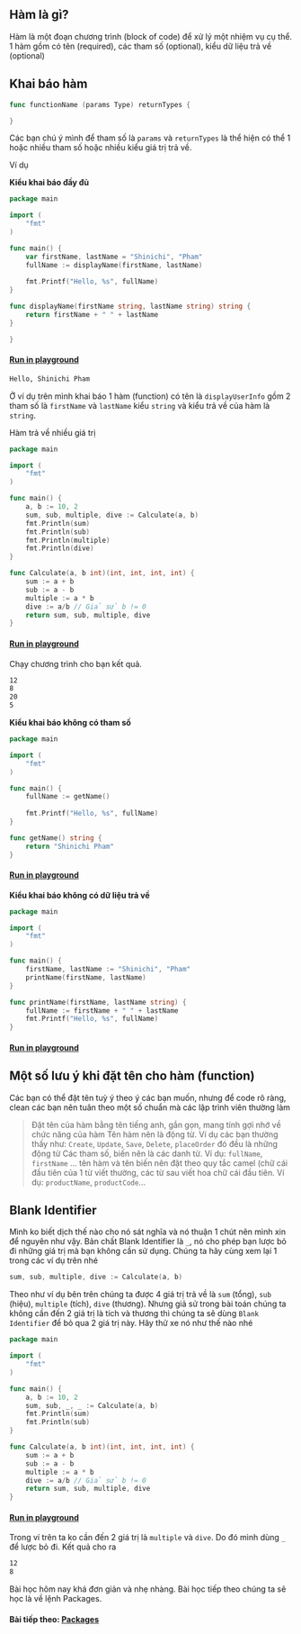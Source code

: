 ## Hàm là gì?

Hàm là một đoạn chương trình (block of code) để xử lý một nhiệm vụ cụ thể. 1 hàm gồm có tên (required), các tham số (optional), kiểu dữ liệu trả về (optional)

## Khai báo hàm

```go
func functionName (params Type) returnTypes {

}
```
Các bạn chú ý mình để tham số là `params` và `returnTypes` là thể hiện có thể 1 hoặc nhiều tham số hoặc nhiều kiểu giá trị trả về.

Ví dụ

**Kiểu khai báo đầy đủ**

```go
package main

import (
	"fmt"
)

func main() {
	var firstName, lastName = "Shinichi", "Pham"
	fullName := displayName(firstName, lastName)
	
	fmt.Printf("Hello, %s", fullName)
}

func displayName(firstName string, lastName string) string {
	return firstName + " " + lastName
}

}
```
#### [Run in playground](https://play.golang.org/p/ltF4sqLT7vg)
```bash
Hello, Shinichi Pham
```  

Ở ví dụ trên mình khai báo 1 hàm (function) có tên là `displayUserInfo` gồm 2 tham số là `firstName` và `lastName` kiểu `string` và kiểu trả về của hàm là `string`.

Hàm trả về nhiều giá trị
```go
package main

import (
	"fmt"
)

func main() {
	a, b := 10, 2
	sum, sub, multiple, dive := Calculate(a, b)
	fmt.Println(sum)
	fmt.Println(sub)
	fmt.Println(multiple)
	fmt.Println(dive)
}

func Calculate(a, b int)(int, int, int, int) {
	sum := a + b
	sub := a - b
	multiple := a * b
	dive := a/b // Giả sử b != 0
	return sum, sub, multiple, dive
}
```
#### [Run in playground](https://play.golang.org/p/nhqyAj9r0i4)

Chạy chương trình cho bạn kết quả.

```bash
12
8
20
5

```

**Kiểu khai báo không có tham số**
```go
package main

import (
	"fmt"
)

func main() {
	fullName := getName()
	
	fmt.Printf("Hello, %s", fullName)
}

func getName() string {
	return "Shinichi Pham"
}

```
#### [Run in playground](https://play.golang.org/p/qBRNMKrDTQB)

**Kiểu khai báo không có dữ liệu trả về**
```go
package main

import (
	"fmt"
)

func main() {
	firstName, lastName := "Shinichi", "Pham"
	printName(firstName, lastName)
}

func printName(firstName, lastName string) {
	fullName := firstName + " " + lastName
	fmt.Printf("Hello, %s", fullName)
}

```
#### [Run in playground](https://play.golang.org/p/pETd5qL3R9S)



## Một số lưu ý khi đặt tên cho hàm (function)
Các bạn có thể đặt tên tuỳ ý theo ý các bạn muốn, nhưng để code rõ ràng, clean các bạn nên tuân theo một số chuẩn mà các lập trình viên thường làm

> Đặt tên của hàm bằng tên tiếng anh, gắn gọn, mang tính gợi nhớ về chức năng của hàm
> Tên hàm nên là động từ. Ví dụ các bạn thường thấy như: `Create`, `Update`, `Save`, `Delete`, `placeOrder` đó đều là những động từ
> Các tham số, biến nên là các danh từ. Ví dụ: `fullName`, `firstName` ...
> tên hàm và tên biến nên đặt theo quy tắc camel (chữ cái đầu tiên của 1 từ viết thường, các từ sau viết hoa chữ cái đầu tiên. Ví dụ: `productName`, `productCode`...

## Blank Identifier
Mình ko biết dịch thế nào cho nó sát nghĩa và nó thuận 1 chút nên mình xin để nguyên như vậy. Bản chất Blank Identifier là `_`, nó cho phép bạn lược bỏ đi những giá trị mà bạn không cần sử dụng. Chúng ta hãy cùng xem lại 1 trong các ví dụ trên nhé
```go
sum, sub, multiple, dive := Calculate(a, b)
```

Theo như ví dụ bên trên chúng ta được 4 giá trị trả về là `sum` (tổng), `sub` (hiệu), `multiple` (tích), `dive` (thương). Nhưng giả sử trong bài toán chúng ta không cần đến 2 giá trị là tích và thương thì chúng ta sẽ dùng `Blank Identifier` để bỏ qua 2 giá trị này. Hãy thử xe nó như thế nào nhé

```go
package main

import (
	"fmt"
)

func main() {
	a, b := 10, 2
	sum, sub, _, _ := Calculate(a, b)
	fmt.Println(sum)
	fmt.Println(sub)
}

func Calculate(a, b int)(int, int, int, int) {
	sum := a + b
	sub := a - b
	multiple := a * b
	dive := a/b // Giả sử b != 0
	return sum, sub, multiple, dive
}
```
#### [Run in playground](https://play.golang.org/p/t4UNuWGXOYm)

Trong ví trên ta ko cần đến 2 giá trị là `multiple` và `dive`. Do đó mình dùng `_` để lược bỏ đi. Kết quả cho ra
```bash
12
8
```

Bài học hôm nay khá đơn giản và nhẹ nhàng. Bài học tiếp theo chúng ta sẽ học là về lệnh Packages.

#### Bài tiếp theo: [Packages](/bai-viet/packages.html)